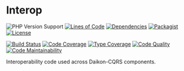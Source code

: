 # Interop

![PHP Version Support](https://badgen.net/packagist/php/daikon/interop?color=blue)
[![Lines of Code](https://badgen.net/codeclimate/loc/daikon-cqrs/interop)](https://codeclimate.com/github/daikon-cqrs/interop/code?sort=-loc)
[![Dependencies](https://badgen.net/github/dependents-pkg/daikon-cqrs/interop?label=dependencies)](https://github.com/daikon-cqrs/interop/network/dependencies)
[![Packagist](https://badgen.net/packagist/name/daikon/interop?color=blue)](https://packagist.org/packages/daikon/interop)
[![License](https://badgen.net/github/license/daikon-cqrs/interop)](https://github.com/daikon-cqrs/interop/blob/master/LICENSE)

[![Build Status](https://badgen.net/travis/daikon-cqrs/interop?label=build)](https://travis-ci.com/daikon-cqrs/interop)
[![Code Coverage](https://badgen.net/codecov/c/github/daikon-cqrs/interop)](https://codecov.io/gh/daikon-cqrs/interop)
[![Type Coverage](https://shepherd.dev/github/daikon-cqrs/interop/coverage.svg)](https://shepherd.dev/github/daikon-cqrs/interop)
[![Code Quality](https://img.shields.io/scrutinizer/quality/g/daikon-cqrs/interop/master)](https://scrutinizer-ci.com/g/daikon-cqrs/interop/?branch=master)
[![Code Maintainability](https://badgen.net/codeclimate/maintainability/daikon-cqrs/interop)](https://codeclimate.com/github/daikon-cqrs/interop)

Interoperability code used across Daikon-CQRS components.
